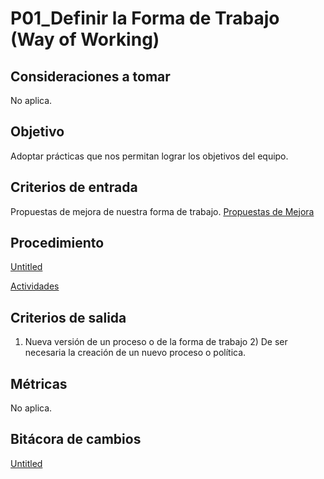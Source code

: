 # P01_Definir la Forma de Trabajo (Way of Working)

## Consideraciones a tomar[](https://ace-software-development.github.io/Manual-de-Operaciones/docs/BlackJack/Procesos/P01_Definici%C3%B3n%20de%20la%20Forma%20de%20Trabajo#consideraciones-a-tomar)

No aplica.

## Objetivo[](https://ace-software-development.github.io/Manual-de-Operaciones/docs/BlackJack/Procesos/P01_Definici%C3%B3n%20de%20la%20Forma%20de%20Trabajo#objetivo)

Adoptar prácticas que nos permitan lograr los objetivos del equipo.

## Criterios de entrada[](https://ace-software-development.github.io/Manual-de-Operaciones/docs/BlackJack/Procesos/P01_Definici%C3%B3n%20de%20la%20Forma%20de%20Trabajo#criterios-de-entrada)

Propuestas de mejora de nuestra forma de trabajo. [Propuestas de Mejora](../../Propuestas%20de%20Mejora%20b646ea8eaf4f46d8a94112bb67999824.md)

## Procedimiento[](https://ace-software-development.github.io/Manual-de-Operaciones/docs/BlackJack/Procesos/P01_Definici%C3%B3n%20de%20la%20Forma%20de%20Trabajo#procedimiento)

[Untitled](P01_Definir%20la%20Forma%20de%20Trabajo%20(Way%20of%20Working)%201a26647e0c134b95b2c42c228eb813c5/Untitled%20Database%20c64b658d89544a4586e5ed0fa26120e7.csv)

[Actividades](P01_Definir%20la%20Forma%20de%20Trabajo%20(Way%20of%20Working)%201a26647e0c134b95b2c42c228eb813c5/Actividades%2024e7ff9eccfa4a3094784e0ce64c730d.csv)

## Criterios de salida[](https://ace-software-development.github.io/Manual-de-Operaciones/docs/BlackJack/Procesos/P01_Definici%C3%B3n%20de%20la%20Forma%20de%20Trabajo#criterios-de-salida)

1) Nueva versión de un proceso o de la forma de trabajo 2) De ser necesaria la creación de un nuevo proceso o política.

## Métricas[](https://ace-software-development.github.io/Manual-de-Operaciones/docs/BlackJack/Procesos/P01_Definici%C3%B3n%20de%20la%20Forma%20de%20Trabajo#m%C3%A9tricas)

No aplica.

## Bitácora de cambios

[Untitled](P01_Definir%20la%20Forma%20de%20Trabajo%20(Way%20of%20Working)%201a26647e0c134b95b2c42c228eb813c5/Untitled%20Database%20e5612b1862514645bf2e523d6a74f1a5.csv)
